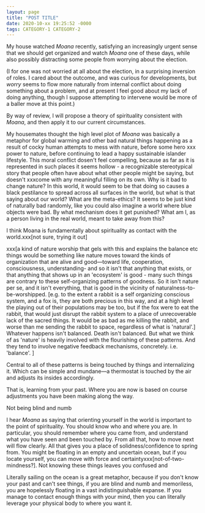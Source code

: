 ```yaml
---
layout: page
title: "POST TITLE"
date: 2020-10-xx 19:25:52 -0000
tags: CATEGORY-1 CATEGORY-2
---
```

My house watched *Moana* recently, satisfying an increasingly urgent sense that we should get organized and watch *Moana* one of these days, while also possibly distracting some people from worrying about the election.

(I for one was not worried at all about the election, in a surprising inversion of roles. I cared about the outcome, and was curious for developments, but *worry* seems to flow more naturally from internal conflict about doing something about a problem, and at present I feel good about my lack of doing anything, though I suppose attempting to intervene would be more of a baller move at this point.)

By way of review, I will propose a theory of spirituality consistent with *Moana*, and then apply it to our current circumstances.

My housemates thought the high level plot of *Moana* was basically a metaphor for global warming and other bad natural things happening as a result of cocky human attempts to mess with nature, before some hero xxx power to nature, before continuing to lead a happy sustainable islander lifestyle. This moral conflict dosen't feel compelling, because as far as it is represented in such places it seems hollow - a recognizable stereotypical story that people often have about what other people might be saying, but doesn't xxxcome with any meaningful filling on its own. Why is it bad to change nature? In this world, it would seem to be that doing so causes a black pestilance to spread across all surfaces in the world, but what is that saying about our world? What are the meta-ethics? It seems to be just kind of naturally bad randomly, like you could also imagine a world where blue objects were bad. By what mechanism does it get punished? What am I, as a person living in the real world, meant to take away from this?

I think Moana is fundamentally about spirituality as contact with the world.xxx[not sure, trying it out]

xxx[a kind of nature worship that gels with this and explains the balance etc things would be something like nature moves toward the kinds of organization that are alive and good—toward life, cooperation, consciousness, understanding- and so it isn't that anything that exists, or that anything that shows up in an 'ecosystem' is good - many such things are contrary to these self-organizing patterns of goodness. So it isn't nature per se, and it isn't everything, that is good in the vicinity of naturalness-to-be-worshipped. [e.g. to the extent a rabbit is a self organizing conscious system, and a fox is, they are both precious in this way, and at a high level the playing out of their populations may be too, but if the fox were to eat the rabbit, that would just disrupt the rabbit system to a place of unrecoverable lack of the sacred things. It would be as bad as me killing the rabbit, and worse than me sending the rabbit to space, regardless of what is 'natural'.] Whatever happens isn't balanced. Death isn't balanced. But what we think of as 'nature' is heavily involved with the flourishing of these patterns. And they tend to involve negative feedback mechanisms, concretely. i.e. 'balance'. ]

Central to all of these patterns is being touched by things and internalizing it. Which can be simple and mundane—a thermostat is touched by the air and adjusts its insides accordingly.

That is, learning from your past. Where you are now is based on course adjustments you have been making along the way.

Not being blind and numb

I hear *Moana* as saying that orienting yourself in the world is important to the point of spirituality. You should know who and where you are. In particular, you should remember where you came from, and understand what you have seen and been touched by. From all that, how to move next will flow clearly. All that gives you a place of solidness/confidence to spring from. You might be floating in an empty and uncertain ocean, but if you locate yourself, you can move with force and certaintyxxx[not-of-two-mindness?]. Not knowing these things leaves you confused and

Literally sailing on the ocean is a great metaphor, because if you don't know your past and can't see things, if you are blind and numb and memoriless, you are hopelessly floating in a vast indistinguishable expanse. If you manage to contact enough things with your mind, then you can literally leverage your physical body to where you want it.
